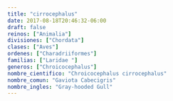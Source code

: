 ```yaml
---
title: "cirrocephalus"
date: 2017-08-18T20:46:32-06:00
draft: false
reinos: ["Animalia"]
divisiones: ["Chordata"]
clases: ["Aves"]
ordenes: ["Charadriiformes"]
familias: ["Laridae "]
generos: ["Chroicocephalus"]
nombre_cientifico: "Chroicocephalus cirrocephalus"
nombre_comun: "Gaviota Cabecigris"
nombre_ingles: "Gray-hooded Gull"
---
```

